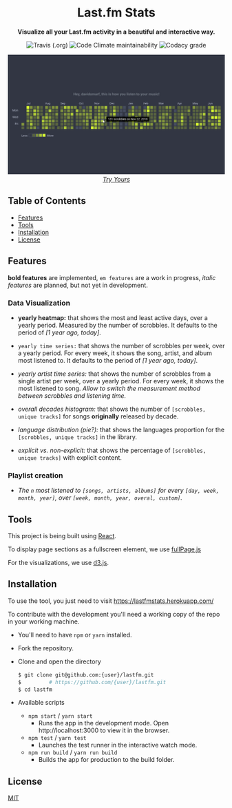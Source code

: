 <h1 align="center">Last.fm Stats</h1>

<div align="center">
  <strong>Visualize all your Last.fm activity in a beautiful and interactive way.</strong>

  ![Travis (.org)](https://img.shields.io/travis/davidomarf/lastfm.svg?style=flat-square)
  ![Code Climate maintainability](https://img.shields.io/codeclimate/maintainability/davidomarf/lastfm.svg?style=flat-square)
  ![Codacy grade](https://img.shields.io/codacy/grade/a4df9a5dc6a44d1c901787988a0fc6c2.svg?style=flat-square)
  <br/>
  
</div>

<p align="center">
  <img src="./img/lastfm-screenshot.png" alt="LastfmStats screenshot displaying davidomarf yearly heatmap">
  <a href="https://lastfmstats.herokuapp.com/">
  <i>Try Yours </i>
  </a>
</p>


## Table of Contents

- [Features](#features)
- [Tools](#tools)
- [Installation](#installation)
- [License](#license)

## Features

**bold features** are implemented, `em features` are a work in progress,
_italic features_ are planned, but not yet in development.

### Data Visualization

- **yearly heatmap:** that shows the most and least active days, over a yearly period.
  Measured by the number of scrobbles.
  It defaults to the period of _[1 year ago, today]_.

- `yearly time series:` that shows the number of scrobbles per week, over a yearly period.
  For every week, it shows the song, artist, and album most listened to.
  It defaults to the period of _[1 year ago, today]_.

- _yearly artist time series:_ that shows the number of scrobbles from a single artist
  per week, over a yearly period.
  For every week, it shows the most listened to song.
  _Allow to switch the measurement method between scrobbles and listening time._

- _overall decades histogram:_ that shows the number of `[scrobbles, unique tracks]` for
  songs **originally** released by decade.

- _language distribution (pie?):_ that shows the languages proportion for the `[scrobbles, unique tracks]`
  in the library.

- _explicit vs. non-explicit:_ that shows the percentage of `[scrobbles, unique tracks]` with
  explicit content.

### Playlist creation

- _The `n` most listened to `[songs, artists, albums]` for every `[day, week, month, year]`,
  over `[week, month, year, overal, custom]`._

## Tools

This project is being built using [React](https://reactjs.org/). 

To display page sections as a fullscreen element, we use
[fullPage.js](https://github.com/alvarotrigo/fullpage.js/)

For the visualizations, we use [d3.js](https://d3js.org/).

## Installation

To use the tool, you just need to visit https://lastfmstats.herokuapp.com/

To contribute with the development you'll need a working copy of the repo in your working machine.

- You'll need to have `npm` or `yarn` installed.

- Fork the repository.

- Clone and open the directory
  ```sh
  $ git clone git@github.com:{user}/lastfm.git
  $         # https://github.com/{user}/lastfm.git
  $ cd lastfm
  ```

- Available scripts

  - `npm start` / `yarn start`
    -  Runs the app in the development mode. Open http://localhost:3000 to view it in the browser.
  - `npm test` / `yarn test`
    - Launches the test runner in the interactive watch mode.
  - `npm run build` / `yarn run build`
    - Builds the app for production to the build folder.

## License

[MIT](https://tldrlegal.com/license/mit-license)
